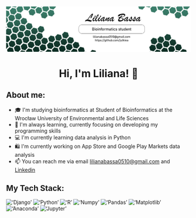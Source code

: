 ![zdjecie](https://github.com/julkiea/julkiea/blob/26764291470b883525385e31aaa8219907212f79/ertyui.png)
<h1 align="center">Hi, I'm Liliana! 👋</h1>

## About me:
- 🎓 I'm studying bioinformatics at Student of Bioinformatics at the Wrocław University of Environmental and Life Sciences
- 🌱 I'm always learning, currently focusing on developing my programming skills
- 💻 I'm currently learning data analysis in Python
- 🛍️ I'm currently working on App Store and Google Play Markets data analysis
- 📫 You can reach me via email lilianabassa0510@gmail.com and [Linkedin](https://www.linkedin.com/in/liliana-bassa-79696a298/)

## My Tech Stack:
<p align='left' > 
  <img src ='https://img.shields.io/badge/django-%23092E20.svg?style=for-the-badge&logo=django&logoColor=white' alt = ‘Django’>

  <img src ='https://img.shields.io/badge/python-3670A0?style=for-the-badge&logo=python&logoColor=ffdd54' alt = ‘Python’>
  <img src ='https://img.shields.io/badge/r-%23276DC3.svg?style=for-the-badge&logo=r&logoColor=white' alt = ‘R’>
  <img src ='https://img.shields.io/badge/numpy-%23013243.svg?style=for-the-badge&logo=numpy&logoColor=white' alt = ‘Numpy’>
  <img src ='https://img.shields.io/badge/pandas-%23150458.svg?style=for-the-badge&logo=pandas&logoColor=white' alt = ‘Pandas’>
  <img src ='https://img.shields.io/badge/Matplotlib-%23013243.svg?style=for-the-badge&logo=Matplotlib&logoColor=white' alt = ‘Matplotlib’>
  <img src ='https://img.shields.io/badge/Anaconda-%2344A833.svg?style=for-the-badge&logo=anaconda&logoColor=white' alt = ‘Anaconda’>
  <img src ='https://img.shields.io/badge/Jupyter-F37626.svg?&style=for-the-badge&logo=Jupyter&logoColor=white' alt = ‘Jupyter’>

</p>
